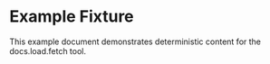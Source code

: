 # Example Fixture

This example document demonstrates deterministic content for the docs.load.fetch tool.
